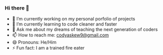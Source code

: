 ### Hi there 👋


- 🔭 I’m currently working on my personal porfolio of projects
- 🌱 I’m currently learning to code cleaner and faster
- 💬 Ask me about my dreams of teaching the next generation of coders
- 📫 How to reach me: codyaskew9@gmail.com
- 😄 Pronouns: He/Him
- ⚡ Fun fact: I am a trained fire eater

